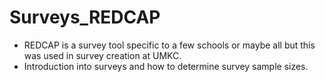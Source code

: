 # Surveys_REDCAP
- REDCAP is a survey tool specific to a few schools or maybe all but this was used in survey creation at UMKC.
- Introduction into surveys and how to determine survey sample sizes.
